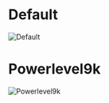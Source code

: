 # Default

![Default](https://gist.githubusercontent.com/kevin-smets/9722391f8b3e4fa436b1c1dcf05ecd88/raw/14012c157e280684ae5c75686eef2e302123e51b/agnoster.png)

# Powerlevel9k

![Powerlevel9k](https://gist.githubusercontent.com/kevin-smets/9722391f8b3e4fa436b1c1dcf05ecd88/raw/29389beaa891f939e274b8e20622647357e793d4/powerlevel9k.png)